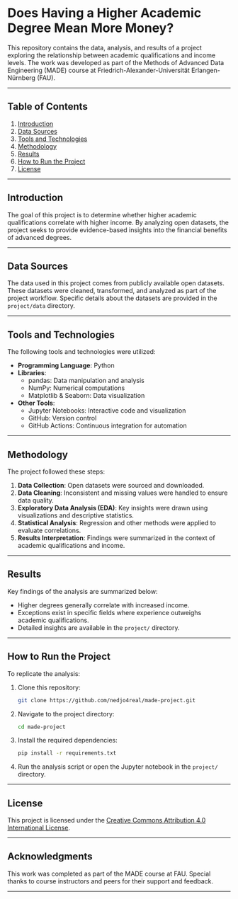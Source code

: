 # Does Having a Higher Academic Degree Mean More Money?

This repository contains the data, analysis, and results of a project exploring the relationship between academic qualifications and income levels. The work was developed as part of the Methods of Advanced Data Engineering (MADE) course at Friedrich-Alexander-Universität Erlangen-Nürnberg (FAU).

---

## Table of Contents
1. [Introduction](#introduction)
2. [Data Sources](#data-sources)
3. [Tools and Technologies](#tools-and-technologies)
4. [Methodology](#methodology)
5. [Results](#results)
6. [How to Run the Project](#how-to-run-the-project)
7. [License](#license)

---

## Introduction
The goal of this project is to determine whether higher academic qualifications correlate with higher income. By analyzing open datasets, the project seeks to provide evidence-based insights into the financial benefits of advanced degrees.

---

## Data Sources
The data used in this project comes from publicly available open datasets. These datasets were cleaned, transformed, and analyzed as part of the project workflow. Specific details about the datasets are provided in the `project/data` directory.

---

## Tools and Technologies
The following tools and technologies were utilized:
- **Programming Language**: Python
- **Libraries**:
  - pandas: Data manipulation and analysis
  - NumPy: Numerical computations
  - Matplotlib & Seaborn: Data visualization
- **Other Tools**:
  - Jupyter Notebooks: Interactive code and visualization
  - GitHub: Version control
  - GitHub Actions: Continuous integration for automation

---

## Methodology
The project followed these steps:
1. **Data Collection**: Open datasets were sourced and downloaded.
2. **Data Cleaning**: Inconsistent and missing values were handled to ensure data quality.
3. **Exploratory Data Analysis (EDA)**: Key insights were drawn using visualizations and descriptive statistics.
4. **Statistical Analysis**: Regression and other methods were applied to evaluate correlations.
5. **Results Interpretation**: Findings were summarized in the context of academic qualifications and income.

---

## Results
Key findings of the analysis are summarized below:
- Higher degrees generally correlate with increased income.
- Exceptions exist in specific fields where experience outweighs academic qualifications.
- Detailed insights are available in the `project/` directory.

---

## How to Run the Project
To replicate the analysis:
1. Clone this repository:
    ```bash
    git clone https://github.com/nedjo4real/made-project.git
    ```
2. Navigate to the project directory:
    ```bash
    cd made-project
    ```
3. Install the required dependencies:
    ```bash
    pip install -r requirements.txt
    ```
4. Run the analysis script or open the Jupyter notebook in the `project/` directory.

---

## License
This project is licensed under the [Creative Commons Attribution 4.0 International License](https://creativecommons.org/licenses/by/4.0/).

---

## Acknowledgments
This work was completed as part of the MADE course at FAU. Special thanks to course instructors and peers for their support and feedback.

---
